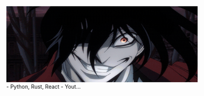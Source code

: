 <img src="https://github.com/unsafe0xd4326/unsafe0xd4326/blob/main/1480277395-d3607ed46913110f603adfcb7b394499.gif" width="1000" height="200"/>
- Python, Rust, React
- Yout...
